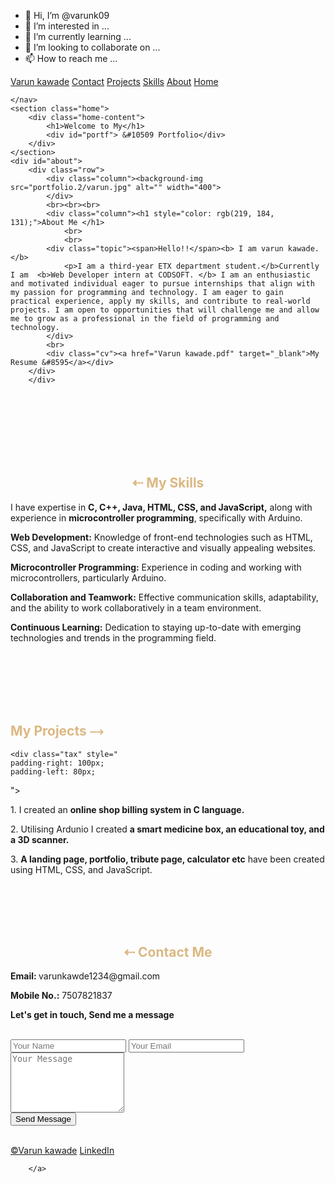 - 👋 Hi, I’m @varunk09
- 👀 I’m interested in ...
- 🌱 I’m currently learning ...
- 💞️ I’m looking to collaborate on ...
- 📫 How to reach me ...

<!---
varunk09/varunk09 is a ✨ special ✨ repository because its `README.md` (this file) appears on your GitHub profile.
You can click the Preview link to take a look at your changes.
--->
<!DOCTYPE html>
<html lang="en">
<head>
    <meta charset="UTF-8">
    <meta name="viewport" content="width=device-width, initial-scale=1.0">
    <link rel="stylesheet" href="port.css">
    <title>Portfolio</title>
</head>
<body>
    <nav>
        <a href="#" class="flex-align-left">Varun kawade</a>
        <a href="#contact">Contact</a>
        <a href="#project">Projects</a>
        <a href="#skill">Skills</a>
        <a href="#about">About</a>
        <a href="#">Home</a>
       
    </nav>
    <section class="home">
        <div class="home-content">
            <h1>Welcome to My</h1>
            <div id="portf"> &#10509 Portfolio</div>
        </div>
    </section>
    <div id="about">
        <div class="row">
            <div class="column"><background-img  src="portfolio.2/varun.jpg" alt="" width="400">
            </div>
            <br><br><br>
            <div class="column"><h1 style="color: rgb(219, 184, 131);">About Me </h1>
                <br>
                <br>
            <div class="topic"><span>Hello!!</span><b> I am varun kawade.</b> 
                <p>I am a third-year ETX department student.</b>Currently I am  <b>Web Developer intern at CODSOFT. </b> I am an enthusiastic and motivated individual eager to pursue internships that align with my passion for programming and technology. I am eager to gain practical experience, apply my skills, and contribute to real-world projects. I am open to opportunities that will challenge me and allow me to grow as a professional in the field of programming and technology.
            </div>
            <br>
            <div class="cv"><a href="Varun kawade.pdf" target="_blank">My Resume &#8595</a></div>
        </div>
        </div> 
   </div>
<br>
<br>
<br><br><br><br>
   <div id="skill">
    <div class="clearfix">
    <div class="box"><h2 style="color: rgb(219, 184, 131); text-align:center">&#8672 My Skills</h2></div>
    <div class="box">
        <p>I have expertise in <b>C, C++, Java, HTML, CSS, and JavaScript,</b> along with experience in <b>microcontroller programming</b>, specifically with Arduino.</p>
        <p><b>Web Development:</b> Knowledge of front-end technologies such as HTML, CSS, and JavaScript to create interactive and visually appealing websites.</p>
           <p><b> Microcontroller Programming:</b> Experience in coding and working with microcontrollers, particularly Arduino.</p>
            <p><b>Collaboration and Teamwork:</b> Effective communication skills, adaptability, and the ability to work collaboratively in a team environment.</p>
           <p><b>Continuous Learning:</b> Dedication to staying up-to-date with emerging technologies and trends in the programming field.</p>
    </div>
</div>
   </div>
<br>
<br>
<br>
<br>
<br>
<div id="project">
    <div class="syn">
        <div class="tax"><h2 class="pro" style="color: rgb(219, 184, 131); text-align:center , padding-left 70px" >My Projects &#10509</h2></div>
  
    <div class="tax" style="
    padding-right: 100px;
    padding-left: 80px;
">
    <p>1. I created an <b>online shop billing system in C language.</b></p>
    <p>2. Utilising Ardunio I created <b>a smart medicine box, an educational toy, and a 3D scanner.</b></p>
    <p>3. <b>A landing page, portfolio, tribute page, calculator etc</b> have been created using HTML, CSS, and JavaScript.</p>
</div>
</div>
</div>
<br>
<br>
<br>
<br>
<div id="contact">
    <div class="to">
        <div class="pic"><h2 style="color: rgb(219, 184, 131); text-align:center" class="main">&#8672 Contact Me</h2>
            <p><b>Email: </b> varunkawde1234@gmail.com</p>
            <p><b>Mobile No.:</b> 7507821837</p>
        </div>
        <div class="pic">
            <div class="contact-right">
            <form>
                <p><b>Let's get in touch, Send me a message</b></p><br>
                <input type="text" name="Name" placeholder="Your Name" required>
                <input type="text" name="Email" placeholder="Your Email" required>
                <textarea name="Message" rows="6" placeholder="Your Message"></textarea><br>
                <button type="submit" class="btn2">Send Message</button>
              </form>
            </div>
     </div>
    </div>
</div>
<br>
<footer>
        <a href="#">&copy;Varun kawade</a> 
        <a href="https://www.linkedin.com/in/varun-kawade-006716227">LinkedIn</a>

        </a>
        
</footer>
</body>
</html>
